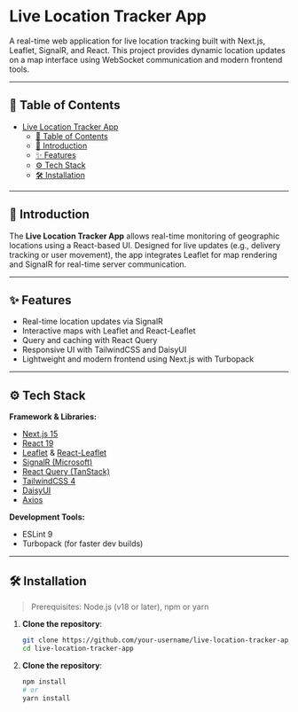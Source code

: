 # Live Location Tracker App

A real-time web application for live location tracking built with Next.js, Leaflet, SignalR, and React. This project provides dynamic location updates on a map interface using WebSocket communication and modern frontend tools.

---

## 🚀 Table of Contents

- [Live Location Tracker App](#live-location-tracker-app)
  - [🚀 Table of Contents](#-table-of-contents)
  - [🧭 Introduction](#-introduction)
  - [✨ Features](#-features)
  - [⚙️ Tech Stack](#️-tech-stack)
  - [🛠️ Installation](#️-installation)

---

## 🧭 Introduction

The **Live Location Tracker App** allows real-time monitoring of geographic locations using a React-based UI. Designed for live updates (e.g., delivery tracking or user movement), the app integrates Leaflet for map rendering and SignalR for real-time server communication.

---

## ✨ Features

- Real-time location updates via SignalR
- Interactive maps with Leaflet and React-Leaflet
- Query and caching with React Query
- Responsive UI with TailwindCSS and DaisyUI
- Lightweight and modern frontend using Next.js with Turbopack

---

## ⚙️ Tech Stack

**Framework & Libraries:**

- [Next.js 15](https://nextjs.org/)
- [React 19](https://reactjs.org/)
- [Leaflet](https://leafletjs.com/) & [React-Leaflet](https://react-leaflet.js.org/)
- [SignalR (Microsoft)](https://learn.microsoft.com/en-us/aspnet/core/signalr/introduction)
- [React Query (TanStack)](https://tanstack.com/query/latest)
- [TailwindCSS 4](https://tailwindcss.com/)
- [DaisyUI](https://daisyui.com/)
- [Axios](https://axios-http.com/)

**Development Tools:**

- ESLint 9
- Turbopack (for faster dev builds)

---

## 🛠️ Installation

> Prerequisites: Node.js (v18 or later), npm or yarn

1. **Clone the repository**:
   ```bash
   git clone https://github.com/your-username/live-location-tracker-app.git
   cd live-location-tracker-app
   ```

2. **Clone the repository**:
   ```bash
   npm install
   # or
   yarn install
   ```